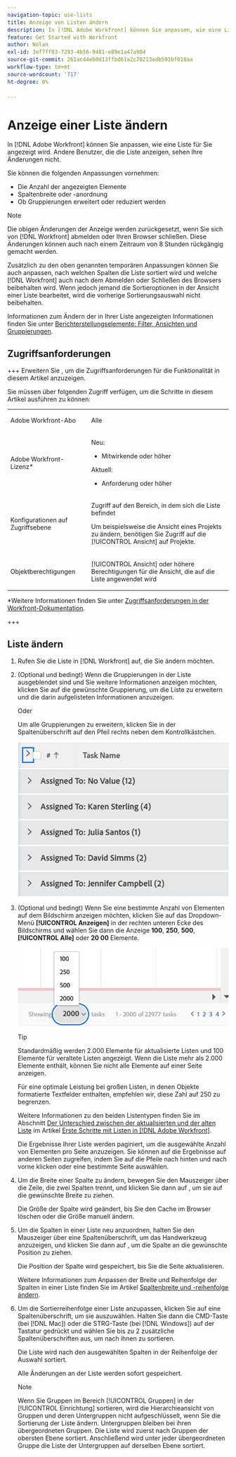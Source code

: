 ```yaml
---
navigation-topic: use-lists
title: Anzeige von Listen ändern
description: In [!DNL Adobe Workfront] können Sie anpassen, wie eine Liste für Sie angezeigt wird. Andere Benutzer, die die Liste anzeigen, sehen Ihre Änderungen nicht.
feature: Get Started with Workfront
author: Nolan
exl-id: 3ef7ff03-7293-4b56-9481-e89e1a47a904
source-git-commit: 261ac44eb0d13ffbd61a2c70213adb591bf018aa
workflow-type: tm+mt
source-wordcount: '717'
ht-degree: 0%

---
```


# Anzeige einer Liste ändern

<!--Audited: 11/2024-->

In [!DNL Adobe Workfront] können Sie anpassen, wie eine Liste für Sie angezeigt wird. Andere Benutzer, die die Liste anzeigen, sehen Ihre Änderungen nicht.

Sie können die folgenden Anpassungen vornehmen:

* Die Anzahl der angezeigten Elemente
* Spaltenbreite oder -anordnung
* Ob Gruppierungen erweitert oder reduziert werden

>[!NOTE]
>
>Die obigen Änderungen der Anzeige werden zurückgesetzt, wenn Sie sich von [!DNL Workfront] abmelden oder Ihren Browser schließen. Diese Änderungen können auch nach einem Zeitraum von 8 Stunden rückgängig gemacht werden.

Zusätzlich zu den oben genannten temporären Anpassungen können Sie auch anpassen, nach welchen Spalten die Liste sortiert wird und welche [!DNL Workfront] auch nach dem Abmelden oder Schließen des Browsers beibehalten wird. Wenn jedoch jemand die Sortieroptionen in der Ansicht einer Liste bearbeitet, wird die vorherige Sortierungsauswahl nicht beibehalten.

Informationen zum Ändern der in Ihrer Liste angezeigten Informationen finden Sie unter [Berichterstellungselemente: Filter, Ansichten und Gruppierungen](../../../reports-and-dashboards/reports/reporting-elements/reporting-elements-filters-views-groupings.md).

## Zugriffsanforderungen

+++ Erweitern Sie , um die Zugriffsanforderungen für die Funktionalität in diesem Artikel anzuzeigen.

Sie müssen über folgenden Zugriff verfügen, um die Schritte in diesem Artikel ausführen zu können:

<table style="table-layout:auto"> 
 <col> 
 <col> 
 <tbody> 
  <tr> 
   <td role="rowheader">Adobe Workfront-Abo</td> 
   <td> <p>Alle</p> </td> 
  </tr> 
  <tr> 
   <td role="rowheader">Adobe Workfront-Lizenz*</td> 
   <td> 
    <p>Neu:</p>
   <ul><li><p>Mitwirkende oder höher </p></li>
   </ul>

<p>Aktuell:</p>
   <ul><li><p>Anforderung oder höher</p></li>
    </ul></td> 
  </tr> 
  <tr> 
   <td role="rowheader">Konfigurationen auf Zugriffsebene</td> 
   <td> <p>Zugriff auf den Bereich, in dem sich die Liste befindet</p> <p>Um beispielsweise die Ansicht eines Projekts zu ändern, benötigen Sie Zugriff auf die [!UICONTROL Ansicht] auf Projekte.</p></td> 
  </tr> 
  <tr> 
   <td role="rowheader">Objektberechtigungen</td> 
   <td> <p>[!UICONTROL Ansicht] oder höhere Berechtigungen für die Ansicht, die auf die Liste angewendet wird</p>  </td> 
  </tr> 
 </tbody> 
</table>

*Weitere Informationen finden Sie unter [Zugriffsanforderungen in der Workfront-Dokumentation](/help/quicksilver/administration-and-setup/add-users/access-levels-and-object-permissions/access-level-requirements-in-documentation.md).

+++

## Liste ändern

1. Rufen Sie die Liste in [!DNL Workfront] auf, die Sie ändern möchten.

   <!--
   <p data-mc-conditions="QuicksilverOrClassic.Draft mode"> 
   <MadCap:conditionalText data-mc-conditions="QuicksilverOrClassic.Draft mode">
   By default, groupings are collapsed.
   </MadCap:conditionalText>
   <br> </p>
   -->

1. (Optional und bedingt) Wenn die Gruppierungen in der Liste ausgeblendet sind und Sie weitere Informationen anzeigen möchten, klicken Sie auf die gewünschte Gruppierung, um die Liste zu erweitern und die darin aufgelisteten Informationen anzuzeigen.

   Oder

   Um alle Gruppierungen zu erweitern, klicken Sie in der Spaltenüberschrift auf den Pfeil rechts neben dem Kontrollkästchen.

   ![expand_groupings__1_.png](assets/expand-groupings--1--350x227.png)

1. (Optional und bedingt) Wenn Sie eine bestimmte Anzahl von Elementen auf dem Bildschirm anzeigen möchten, klicken Sie auf das Dropdown-Menü **[!UICONTROL Anzeigen]** in der rechten unteren Ecke des Bildschirms und wählen Sie dann die Anzeige **100**, **250**, **500**, **[!UICONTROL Alle]** oder **20 00** Elemente.

   ![](assets/list-number-page-350x119.png)

   >[!TIP]
   >
   >Standardmäßig werden 2.000 Elemente für aktualisierte Listen und 100 Elemente für veraltete Listen angezeigt. Wenn die Liste mehr als 2.000 Elemente enthält, können Sie nicht alle Elemente auf einer Seite anzeigen.
   >
   >
   >Für eine optimale Leistung bei großen Listen, in denen Objekte formatierte Textfelder enthalten, empfehlen wir, diese Zahl auf 250 zu begrenzen.
   >
   >
   >Weitere Informationen zu den beiden Listentypen finden Sie im Abschnitt [Der Unterschied zwischen der aktualisierten und der alten Liste](../../../workfront-basics/navigate-workfront/use-lists/view-items-in-a-list.md#updated) im Artikel [Erste Schritte mit Listen in  [!DNL Adobe Workfront]](../../../workfront-basics/navigate-workfront/use-lists/view-items-in-a-list.md).

   Die Ergebnisse Ihrer Liste werden paginiert, um die ausgewählte Anzahl von Elementen pro Seite anzuzeigen. Sie können auf die Ergebnisse auf anderen Seiten zugreifen, indem Sie auf die Pfeile nach hinten und nach vorne klicken oder eine bestimmte Seite auswählen.

1. Um die Breite einer Spalte zu ändern, bewegen Sie den Mauszeiger über die Zeile, die zwei Spalten trennt, und klicken Sie dann auf , um sie auf die gewünschte Breite zu ziehen.

   Die Größe der Spalte wird geändert, bis Sie den Cache im Browser löschen oder die Größe manuell ändern.

1. Um die Spalten in einer Liste neu anzuordnen, halten Sie den Mauszeiger über eine Spaltenüberschrift, um das Handwerkzeug anzuzeigen, und klicken Sie dann auf , um die Spalte an die gewünschte Position zu ziehen.

   Die Position der Spalte wird gespeichert, bis Sie die Seite aktualisieren.

   Weitere Informationen zum Anpassen der Breite und Reihenfolge der Spalten in einer Liste finden Sie im Artikel [Spaltenbreite und -reihenfolge ändern](../../../reports-and-dashboards/reports/reporting-elements/modify-column-width-order.md).

1. Um die Sortierreihenfolge einer Liste anzupassen, klicken Sie auf eine Spaltenüberschrift, um sie auszuwählen. Halten Sie dann die CMD-Taste (bei [!DNL Mac]) oder die STRG-Taste (bei [!DNL Windows]) auf der Tastatur gedrückt und wählen Sie bis zu 2 zusätzliche Spaltenüberschriften aus, um nach ihnen zu sortieren.

   Die Liste wird nach den ausgewählten Spalten in der Reihenfolge der Auswahl sortiert.

   Alle Änderungen an der Liste werden sofort gespeichert.

   >[!NOTE]
   >
   >Wenn Sie Gruppen im Bereich [!UICONTROL Gruppen] in der [!UICONTROL Einrichtung] sortieren, wird die Hierarchieansicht von Gruppen und deren Untergruppen nicht aufgeschlüsselt, wenn Sie die Sortierung der Liste ändern. Untergruppen bleiben bei ihren übergeordneten Gruppen. Die Liste wird zuerst nach Gruppen der obersten Ebene sortiert. Anschließend wird unter jeder übergeordneten Gruppe die Liste der Untergruppen auf derselben Ebene sortiert.
